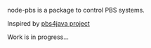 node-pbs is a package to control PBS systems.

Inspired by [pbs4java project](http://code.google.com/p/pbs4java/)

Work is in progress...